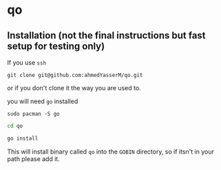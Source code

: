 # qo

## Installation (not the final instructions but fast setup for testing only)

If you use `ssh`

```
git clone git@github.com:ahmedYasserM/qo.git
```

or if you don't clone it the way you are used to.

you will need `go` installed

```
sudo pacman -S go
```

```bash
cd qo
```

```bash
go install
```

This will install binary called `qo` into the `GOBIN` directory, so if itsn't in your path please add it.
